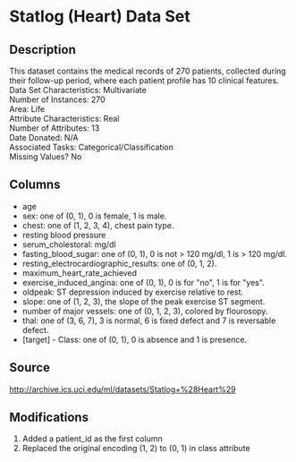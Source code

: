 # Statlog (Heart) Data Set

## Description

This dataset contains the medical records of 270 patients, collected during their follow-up period, where each patient profile has 10 clinical features.\
Data Set Characteristics: Multivariate\
Number of Instances: 270\
Area: Life\
Attribute Characteristics: Real\
Number of Attributes: 13\
Date Donated: N/A\
Associated Tasks: Categorical/Classification\
Missing Values? No

## Columns
- age
- sex: one of (0, 1), 0 is female, 1 is male.
- chest: one of (1, 2, 3, 4), chest pain type.
- resting blood pressure
- serum_cholestoral: mg/dl
- fasting_blood_sugar: one of (0, 1), 0 is not > 120 mg/dl, 1 is > 120 mg/dl.
- resting_electrocardiographic_results: one of (0, 1, 2).
- maximum_heart_rate_achieved
- exercise_induced_angina: one of (0, 1), 0 is for "no", 1 is for "yes".
- oldpeak: ST depression induced by exercise relative to rest.
- slope: one of (1, 2, 3), the slope of the peak exercise ST segment.
- number of major vessels: one of (0, 1, 2, 3), colored by flourosopy.
- thal: one of (3, 6, 7), 3 is normal, 6 is fixed defect and 7 is reversable defect.
- [target] - Class: one of (0, 1), 0 is absence and 1 is presence.


## Source

http://archive.ics.uci.edu/ml/datasets/Statlog+%28Heart%29

## Modifications

1. Added a patient_id as the first column
2. Replaced the original encoding (1, 2) to (0, 1) in class attribute


